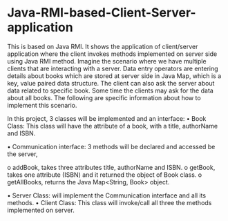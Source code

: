 # Java-RMI-based-Client-Server-application

This is based on Java RMI. It shows the application of client/server application where the client invokes methods implemented on server side using Java RMI method. Imagine the scenario where we have multiple clients that are interacting with a server. Data entry operators are entering details about books which are stored at server side in Java Map, which is a key, value paired data structure. The client can also ask the server about data related to specific book. Some time the clients may ask for the data about all books. The following are specific information about how to implement this scenario.

In this project, 3 classes will be implemented and an interface:
•	Book Class: This class will have the attribute of a book, with a title, authorName and ISBN.

•	Communication interface: 3 methods will be declared and accessed be the server, 

o	addBook, takes three attributes title, authorName and ISBN.
o	getBook, takes one attribute (ISBN) and it returned the object of Book class.
o	getAllBooks, returns the Java Map<String, Book> object.

•	Server Class: will implement the Communication interface and all its methods.
•	Client Class: This class will invoke/call all three the methods implemented on server.

